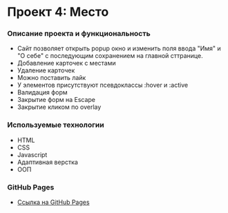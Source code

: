 # Проект 4: Место

### Описание проекта и функциональность

* Сайт позволяет открыть popup окно и изменить поля ввода "Имя" и "О себе" с последующим
сохранением на главной сттранице.
* Добавление карточек с местами
* Удаление карточек
* Можно поставить лайк
* У элементов присутствуют  псевдоклассы :hover и :active
* Валидация форм
* Закрытие форм на Escape
* Закрытие кликом по overlay

### Используемые технологии
* HTML
* CSS
* Javascript
* Адаптивная верстка
* ООП

### GitHub Pages

* [Ссылка на GitHub Pages](https://artemtishenko.github.io/mesto/)

